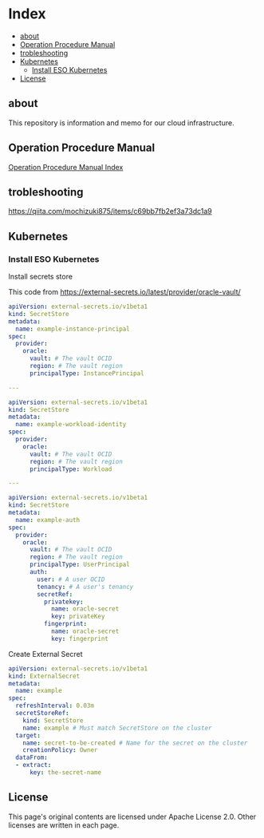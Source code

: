 
# Index


<!-- @import "[TOC]" {cmd="toc" depthFrom=2 depthTo=6 orderedList=false} -->

<!-- code_chunk_output -->

- [about](#about)
- [Operation Procedure Manual](#operation-procedure-manual)
- [trobleshooting](#trobleshooting)
- [Kubernetes](#kubernetes)
  - [Install ESO Kubernetes](#install-eso-kubernetes)
- [License](#license)

<!-- /code_chunk_output -->


## about

This repository is information and memo for our cloud infrastructure.

## Operation Procedure Manual

[Operation Procedure Manual Index](./docs/operation_manual/index.md)


## trobleshooting

https://qiita.com/mochizuki875/items/c69bb7fb2ef3a73dc1a9

## Kubernetes

### Install ESO Kubernetes

Install secrets store

This code from https://external-secrets.io/latest/provider/oracle-vault/

``` yaml
apiVersion: external-secrets.io/v1beta1
kind: SecretStore
metadata:
  name: example-instance-principal
spec:
  provider:
    oracle:
      vault: # The vault OCID
      region: # The vault region
      principalType: InstancePrincipal

---

apiVersion: external-secrets.io/v1beta1
kind: SecretStore
metadata:
  name: example-workload-identity
spec:
  provider:
    oracle:
      vault: # The vault OCID
      region: # The vault region
      principalType: Workload

---

apiVersion: external-secrets.io/v1beta1
kind: SecretStore
metadata:
  name: example-auth
spec:
  provider:
    oracle:
      vault: # The vault OCID
      region: # The vault region
      principalType: UserPrincipal
      auth:
        user: # A user OCID
        tenancy: # A user's tenancy
        secretRef:
          privatekey:
            name: oracle-secret
            key: privateKey
          fingerprint:
            name: oracle-secret
            key: fingerprint

```

Create External Secret

``` yaml
apiVersion: external-secrets.io/v1beta1
kind: ExternalSecret
metadata:
  name: example
spec:
  refreshInterval: 0.03m
  secretStoreRef:
    kind: SecretStore
    name: example # Must match SecretStore on the cluster
  target:
    name: secret-to-be-created # Name for the secret on the cluster
    creationPolicy: Owner
  dataFrom:
  - extract:
      key: the-secret-name
```

## License

This page's original contents are licensed under Apache License 2.0.
Other licenses are written in each page.
